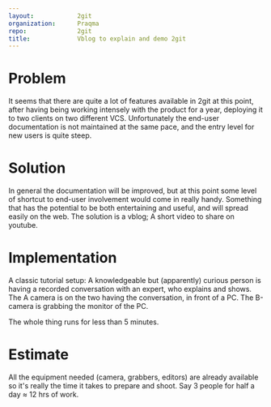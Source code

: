 ```yaml
---
layout:            2git
organization:      Praqma
repo:              2git
title:             Vblog to explain and demo 2git
---
```


# Problem

It seems that there are quite a lot of features available in 2git at this point, after having being working intensely with the product for a year, deploying it to two clients on two different VCS. Unfortunately the end-user documentation is not maintained at the same pace, and the entry level for new users is quite steep.

# Solution

In general the documentation will be improved, but at this point some level of shortcut to end-user involvement would come in really handy. Something that has the potential to be both entertaining and useful, and will spread easily on the web. The solution is a vblog; A short video to share on youtube.

# Implementation

A classic tutorial setup: A knowledgeable but (apparently) curious person is having a recorded conversation with an expert, who explains and shows. The A camera is on the two having the conversation, in front of a PC. The B-camera is grabbing the monitor of the PC.

The whole thing runs for less than 5 minutes.

# Estimate

All the equipment needed (camera, grabbers, editors) are already available so it's really the time it takes to prepare and shoot. Say 3 people for half a day ≈ 12 hrs of work.
